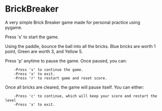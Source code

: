 # BrickBreaker
A very simple Brick Breaker game made for personal practice using pygame.

Press 's' to start the game. 

Using the paddle, bounce the ball into all the bricks. Blue bricks are worth 1 point, Green are worth 3, and Yellow 5.

Press 'p' anytime to pause the game. Once paused, you can:

		-Press 's' to continue the game.
		-Press 'x' to exit.
		-Press 'r' to restart game and reset score.

Once all bricks are cleared, the game will pause itself. You can either:

		-Press 'c' to continue, which will keep your score and restart the level
		-Press 'x' to exit.
